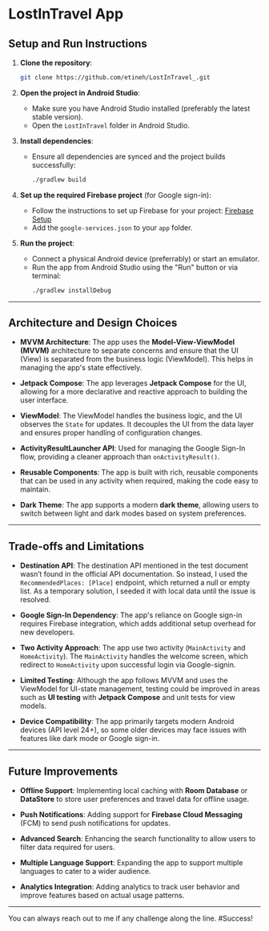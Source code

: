 
# LostInTravel App

## Setup and Run Instructions

1. **Clone the repository**:
   ```bash
   git clone https://github.com/etineh/LostInTravel_.git
   ```

2. **Open the project in Android Studio**:
   - Make sure you have Android Studio installed (preferably the latest stable version).
   - Open the `LostInTravel` folder in Android Studio.

3. **Install dependencies**:
   - Ensure all dependencies are synced and the project builds successfully:
     ```bash
     ./gradlew build
     ```

4. **Set up the required Firebase project** (for Google sign-in):
   - Follow the instructions to set up Firebase for your project: [Firebase Setup](https://firebase.google.com/docs/android/setup)
   - Add the `google-services.json` to your `app` folder.

5. **Run the project**:
   - Connect a physical Android device (preferrably) or start an emulator.
   - Run the app from Android Studio using the "Run" button or via terminal:
     ```bash
     ./gradlew installDebug
     ```

---

## Architecture and Design Choices

- **MVVM Architecture**: The app uses the **Model-View-ViewModel (MVVM)** architecture to separate concerns and ensure that the UI (View) is separated from the business logic (ViewModel). This helps in managing the app's state effectively.

- **Jetpack Compose**: The app leverages **Jetpack Compose** for the UI, allowing for a more declarative and reactive approach to building the user interface.

- **ViewModel**: The ViewModel handles the business logic, and the UI observes the `State` for updates. It decouples the UI from the data layer and ensures proper handling of configuration changes.

- **ActivityResultLauncher API**: Used for managing the Google Sign-In flow, providing a cleaner approach than `onActivityResult()`.

- **Reusable Components**: The app is built with rich, reusable components that can be used in any activity when required, making the code easy to maintain.

- **Dark Theme**: The app supports a modern **dark theme**, allowing users to switch between light and dark modes based on system preferences.

---

## Trade-offs and Limitations

- **Destination API**: The destination API mentioned in the test document wasn’t found in the official API documentation. So instead, I used the `RecommendedPlaces: [Place]` endpoint, which returned a null or empty list. As a temporary solution, I seeded it with local data until the issue is resolved.
  
- **Google Sign-In Dependency**: The app's reliance on Google sign-in requires Firebase integration, which adds additional setup overhead for new developers.
  
- **Two Activity Approach**: The app use two activity (`MainActivity` and `HomeActivity`). The `MainActivity` handles the welcome screen, which redirect to `HomeActivity` upon successful login via Google-signin.

- **Limited Testing**: Although the app follows MVVM and uses the ViewModel for UI-state management, testing could be improved in areas such as **UI testing** with **Jetpack Compose** and unit tests for view models.

- **Device Compatibility**: The app primarily targets modern Android devices (API level 24+), so some older devices may face issues with features like dark mode or Google sign-in.

---

## Future Improvements

- **Offline Support**: Implementing local caching with **Room Database** or **DataStore** to store user preferences and travel data for offline usage.

- **Push Notifications**: Adding support for **Firebase Cloud Messaging** (FCM) to send push notifications for updates.

- **Advanced Search**: Enhancing the search functionality to allow users to filter data required for users.

- **Multiple Language Support**: Expanding the app to support multiple languages to cater to a wider audience.

- **Analytics Integration**: Adding analytics to track user behavior and improve features based on actual usage patterns.

---

You can always reach out to me if any challenge along the line. 
#Success!
